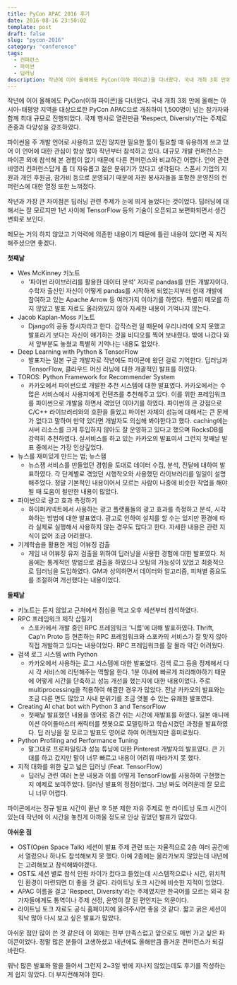 ```yaml
---
title: PyCon APAC 2016 후기
date: 2016-08-16 23:50:02
template: post
draft: false
slug: "pycon-2016"
category: "conference"
tags:
  - 컨퍼런스
  - 파이썬
  - 딥러닝
description: 작년에 이어 올해에도 PyCon(이하 파이콘)을 다녀왔다. 국내 개최 3회 만에 올해는 아시아-태평양 지역을 대상으로한 PyCon APAC으로 개최하여 1,500명이 넘는 참가자와 함께 최대 규모로 진행되었다. 국제 행사로 열린만큼 'Respect, Diversity'라는 주제로 존중과 다양성을 강조하였다.
---
```


작년에 이어 올해에도 PyCon(이하 파이콘)을 다녀왔다. 국내 개최 3회 만에 올해는 아시아-태평양 지역을 대상으로한 PyCon APAC으로 개최하여 1,500명이 넘는 참가자와 함께 최대 규모로 진행되었다. 국제 행사로 열린만큼 'Respect, Diversity'라는 주제로 존중과 다양성을 강조하였다.

파이썬을 주 개발 언어로 사용하고 있진 않지만 필요한 툴이 필요할 때 유용하게 쓰고 있어 이 언어에 대한 관심이 항상 많아 작년부터 참석하고 있다. 대규모 개발 컨퍼런스는 파이콘 외에 참석해 본 경험이 없기 때문에 다른 컨퍼런스와 비교하긴 어렵다. 언어 관련 비영리 컨퍼런스답게 좀 더 자유롭고 젊은 분위기가 있다고 생각된다. 스폰서 기업의 지원과 개인 후원금, 참가비 등으로 운영되기 때문에 자원 봉사자들을 포함한 운영진의 컨퍼런스에 대한 열정 또한 느껴졌다.

작년과 가장 큰 차이점은 딥러닝 관련 주제가 눈에 띄게 늘었다는 것이었다. 딥러닝에 대해서는 잘 모르지만 1년 사이에 TensorFlow 등의 기술이 오픈되고 보편화되면서 생긴 변화로 보인다.

메모는 거의 하지 않았고 기억력에 의존한 내용이기 때문에 틀린 내용이 있다면 꼭 지적해주셨으면 좋겠다.

**첫째날**

- Wes McKinney 키노트
  - '파이썬 라이브러리를 활용한 데이터 분석' 저자로 pandas를 만든 개발자이다. 수학자 출신인 자신이 어떻게 pandas를 시작하게 되었는지부터 현재 개발에 참여하고 있는 Apache Arrow 등 여러가지 이야기를 하였다. 특별히 메모를 하지 않았고 발표 자료도 올라와있지 않아 자세한 내용이 기억나지 않는다.
- Jacob Kaplan-Moss 키노트
  - Django의 공동 창시자라고 한다. 갑작스런 일 때문에 우리나라에 오지 못했고 발표라기 보다는 자신이 얘기하는 것을 비디오를 찍어 보내줬다. 밖에 나갔다 와서 앞부분도 놓쳤고 특별히 기억나는 내용도 없었다.
- Deep Learning with Python & TensorFlow
  - 발표자는 일본 구글 개발자로 작년에도 파이콘에 왔던 걸로 기억한다. 딥러닝과 TensorFlow, 클라우드 머신 러닝에 대한 개괄적인 발표를 하였다.
- TOROS: Python Framework for Recommender System
  - 카카오에서 파이썬으로 개발한 추천 시스템에 대한 발표였다. 카카오에서는 수 많은 서비스에서 사용자에게 컨텐츠를 추천해주고 있다. 이를 위한 프레임워크를 파이썬으로 개발을 하면서 겪었던 이야기를 하였다. 파이썬의 큰 강점으로 C/C++ 라이브러리와의 호환을 들었고 파이썬 자체의 성능에 대해서는 큰 문제가 없다고 말하며 만약 있다면 개발자도 의심해 봐야한다고 했다. caching에는 서버 리소스를 크게 투입하지 않아도 잘 운영하고 있다고 했으며 RocksDB를 강력히 추천하였다. 실서비스를 하고 있는 카카오의 발표여서 그런지 첫째날 발표 중에서는 가장 인상깊었다.
- 뉴스를 재미있게 만드는 법; 뉴스잼
  - 뉴스잼 서비스를 만들었던 경험을 토대로 데이터 수집, 분석, 전달에 대하여 발표하였다. 각 단계별로 겪었던 시행착오와 사용했던 라이브러리를 일일이 설명해주었다. 정말 기본적인 내용이어서 모르는 사람이 나중에 비슷한 작업을 해야될 때 도움이 될만한 내용이 많았다.
- 파이썬으로 광고 효과 측정하기
  - 하이퍼커넥트에서 사용하는 광고 플랫폼들의 광고 효과를 측정하고 분석, 시각화하는 방법에 대한 발표였다. 광고로 인하여 설치를 할 수는 있지만 환경에 따라 실제로 실행해서 사용하지 않는 경우도 많다고 한다. 자세한 내용은 관련 지식이 없어 조금 어려웠다.
- 기계학습을 활용한 게임 어뷰징 검출
  - 게임 내 어뷰징 유저 검출을 위하여 딥러닝을 사용한 경험에 대한 발표였다. 처음에는 통계적인 방법으로 검출을 하였으나 오탐의 가능성이 있었고 최종적으로 딥러닝을 도입하였다. GM과 상의하면서 데이터와 알고리즘, 피쳐별 중요도를 조절하여 개선했다는 내용이었다.

**둘째날**

- 키노트는 듣지 않았고 근처에서 점심을 먹고 오후 세션부터 참석하였다.
- RPC 프레임워크 제작 삽질기
  - 스포카에서 개발 중인 RPC 프레임워크 '니름'에 대해 발표하였다. Thrift, Cap'n Proto 등 현존하는 RPC 프레임워크와 스포카의 서비스가 잘 맞지 않아 직접 개발하고 있다는 내용이었다. RPC 프레임워크를 잘 몰라 약간 어려웠다.
- 검색 로그 시스템 with Python
  - 카카오에서 사용하는 로그 시스템에 대한 발표였다. 검색 로그 등을 정제해서 다시 각 서비스에 리턴해주는 역할을 한다. 1분 이내에 빠르게 처리해야하기 때문에 어떻게 시간을 단축하고 성능 개선을 했는지에 대한 내용이었다. 주로 multiprocessing을 적용하여 해결한 경우가 많았다. 전날 카카오의 발표와는 조금 다른 면도 많았고 사내 분위기를 조금 엿볼 수 있는 유쾌한 발표였다.
- Creating AI chat bot with Python 3 and TensorFlow
  - 첫째날 발표했던 내용을 영어로 중간 쉬는 시간에 재발표를 하였다. 일본 애니메이션 아이돌마스터 캐릭터를 챗봇으로 모델링하고 학습시켰던 과정을 발표하였다. 딥 러닝을 잘 모르고 발표도 영어로 하여 어려웠지만 흥미로웠다.
- Python Profiling and Performance Tuning
  - 말그대로 프로파일링과 성능 튜닝에 대한 Pinterest 개발자의 발표였다. 큰 기대를 하고 갔지만 말이 너무 빠르고 내용이 어려워 따라가지 못 했다.
- 지적 대화를 위한 깊고 넓은 딥러닝 (Feat. TensorFlow)
  - 딥러닝 관련 여러 논문 내용과 이를 어떻게 TensorFlow를 사용하여 구현했는지 예제로 보여주었다. 딥러닝 발표의 정점이었다. 그냥 봐도 어려운데 잘 모르니 너무 어렵다.

파이콘에서는 정규 발표 시간이 끝난 후 5분 제한 자유 주제로 한 라이트닝 토크 시간이 있는데 작년에 이 시간을 놓친게 아까울 정도로 인상 깊었던 발표가 많았다.

**아쉬운 점**

- OST(Open Space Talk) 세션이 발표 주제 관련 또는 자율적으로 2층 여러 공간에서 열렸으나 하나도 참석해보지 못 했다. 아예 2층에는 올라가보지 않았는데 내년에는 고려해보고 참석해봐야겠다.
- OST도 세션 별로 참석 인원 차이가 컸다고 들었는데 시스템적으로나 시간, 위치적인 환경이 마련되면 더 좋을 것 같다. 라이트닝 토크 시간에 비슷한 지적이 있었다.
- APAC 이름을 걸고 'Respect, Diversity'라는 주제였지만 한국어를 모르는 외국 참가자들에게도 통역이나 주제 선정, 운영이 잘 된 편인지는 의문이다.
- 라이트닝 토크 자료도 공식 홈페이지에 올려주시면 좋을 것 같다. 짧고 굵은 세션이 워낙 많아 다시 보고 싶은 발표가 많았다.

아쉬운 점만 많이 쓴 것 같은데 이 외에는 전부 만족스럽고 앞으로도 매번 가고 싶은 파이콘이었다. 정말 많은 분들이 고생하셨고 내년에도 올해만큼 즐거운 컨퍼런스가 되길 바란다.

워낙 많은 발표와 말을 들어서 그런지 2~3일 밖에 지나지 않았는데도 후기를 작성하는게 쉽지 않았다. 더 부지런해져야 한다.
